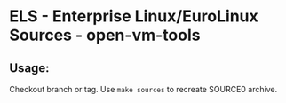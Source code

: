 # ELS - Enterprise Linux/EuroLinux Sources - open-vm-tools
 
## Usage:
  Checkout branch or tag. Use `make sources` to recreate  SOURCE0 archive.
